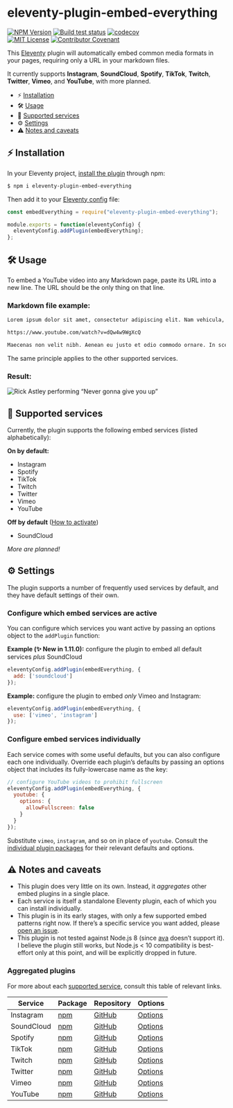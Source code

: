 # eleventy-plugin-embed-everything

[![NPM Version](https://img.shields.io/npm/v/eleventy-plugin-embed-everything?style=for-the-badge)](https://www.npmjs.com/package/eleventy-plugin-embed-everything)
[![Build test status](https://img.shields.io/github/workflow/status/gfscott/eleventy-plugin-embed-everything/Node.js%20CI%20and%20Codecov/main?style=for-the-badge)](https://github.com/gfscott/eleventy-plugin-embed-everything/actions?query=workflow%3A%22Node.js+CI+and+Codecov%22)
[![codecov](https://img.shields.io/codecov/c/github/gfscott/eleventy-plugin-embed-everything?style=for-the-badge)](https://codecov.io/gh/gfscott/eleventy-plugin-embed-everything)\
[![MIT License](https://img.shields.io/github/license/gfscott/eleventy-plugin-embed-everything?style=for-the-badge)](https://github.com/gfscott/eleventy-plugin-embed-everything/blob/master/LICENSE)
[![Contributor Covenant](https://img.shields.io/badge/Contributor%20Covenant-v2.0-ff69b4.svg?style=for-the-badge)](CODE_OF_CONDUCT.md)

This [Eleventy](https://11ty.dev) plugin will automatically embed common media formats in your pages, requiring only a URL in your markdown files.

It currently supports **Instagram**, **SoundCloud**, **Spotify**, **TikTok**, **Twitch**, **Twitter**, **Vimeo**, and **YouTube**, with more planned.

- ⚡️ [Installation](#installation)
- 🛠 [Usage](#usage)
- 🌈 [Supported services](#supported-services)
- ⚙️ [Settings](#settings)
- ⚠️ [Notes and caveats](#notes-and-caveats)

<span id="installation"></span>
## ⚡️ Installation

In your Eleventy project, [install the plugin](https://www.11ty.dev/docs/plugins/#adding-a-plugin) through npm:

```sh
$ npm i eleventy-plugin-embed-everything
```

Then add it to your [Eleventy config](https://www.11ty.dev/docs/config/) file:

```javascript
const embedEverything = require("eleventy-plugin-embed-everything");

module.exports = function(eleventyConfig) {
  eleventyConfig.addPlugin(embedEverything);
};
```
<span id="usage"></span>
## 🛠 Usage

To embed a YouTube video into any Markdown page, paste its URL into a new line. The URL should be the only thing on that line.

### Markdown file example:

```markdown
Lorem ipsum dolor sit amet, consectetur adipiscing elit. Nam vehicula, elit vel condimentum porta, purus.

https://www.youtube.com/watch?v=dQw4w9WgXcQ

Maecenas non velit nibh. Aenean eu justo et odio commodo ornare. In scelerisque sapien at.
```

The same principle applies to the other supported services.

### Result:

![Rick Astley performing “Never gonna give you up”](https://user-images.githubusercontent.com/547470/73130266-2b8c2980-3fc3-11ea-8a8c-7994175a8490.jpg)

<span id="supported-services"></span>
## 🌈 Supported services

Currently, the plugin supports the following embed services (listed alphabetically):

**On by default:**
- Instagram
- Spotify
- TikTok
- Twitch
- Twitter
- Vimeo
- YouTube

**Off by default** ([How to activate](#configure-which-embed-services-are-active))
- SoundCloud

_More are planned!_

<span id="settings"></span>
## ⚙️ Settings

The plugin supports a number of frequently used services by default, and they have default settings of their own. 

### Configure which embed services are active

 You can configure which services you want active by passing an options object to the `addPlugin` function:

**Example (✨ New in 1.11.0):** configure the plugin to embed all default services _plus_ SoundCloud

```javascript
eleventyConfig.addPlugin(embedEverything, {
  add: ['soundcloud']
});
```

**Example:** configure the plugin to embed _only_ Vimeo and Instagram:
```javascript
eleventyConfig.addPlugin(embedEverything, {
  use: ['vimeo', 'instagram']
});
```

### Configure embed services individually

Each service comes with some useful defaults, but you can also configure each one individually. Override each plugin’s defaults by passing an options object that includes its fully-lowercase name as the key:

```javascript
// configure YouTube videos to prohibit fullscreen
eleventyConfig.addPlugin(embedEverything, {
  youtube: {
    options: {
      allowFullscreen: false
    }
  }
});
```
Substitute `vimeo`, `instagram`, and so on in place of `youtube`. Consult the [individual plugin packages](#aggregated-plugins) for their relevant defaults and options.

<span id="notes-and-caveats"></span>
## ⚠️ Notes and caveats

- This plugin does very little on its own. Instead, it _aggregates_ other embed plugins in a single place.
- Each service is itself a standalone Eleventy plugin, each of which you can install individually.
- This plugin is in its early stages, with only a few supported embed patterns right now. If there’s a specific service you want added, please [open an issue](https://github.com/gfscott/eleventy-plugin-embed-everything/issues).
- This plugin is not tested against Node.js 8 (since [ava](https://github.com/avajs/ava) doesn’t support it). I believe the plugin still works, but Node.js < 10 compatibility is best-effort only at this point, and will be explicitly dropped in future.

### Aggregated plugins

For more about each [supported service](#supported-services), consult this table of relevant links.

| Service | Package | Repository | Options |
| ------- | ------- | ---------- | ------- |
| Instagram | [npm](https://www.npmjs.com/package/eleventy-plugin-embed-instagram) | [GitHub](https://github.com/gfscott/eleventy-plugin-embed-instagram) | [Options](https://github.com/gfscott/eleventy-plugin-embed-instagram/blob/main/lib/pluginDefaults.js) |
| SoundCloud | [npm](https://www.npmjs.com/package/eleventy-plugin-embed-soundcloud) | [GitHub](https://github.com/gfscott/eleventy-plugin-embed-soundcloud) | [Options](https://github.com/gfscott/eleventy-plugin-embed-soundcloud/blob/main/lib/pluginDefaults.js) |
| Spotify | [npm](https://www.npmjs.com/package/eleventy-plugin-embed-spotify) | [GitHub](https://github.com/gfscott/eleventy-plugin-embed-spotify) | [Options](https://github.com/gfscott/eleventy-plugin-embed-spotify/blob/main/lib/pluginDefaults.js) |
| TikTok | [npm](https://www.npmjs.com/package/eleventy-plugin-embed-tiktok) | [GitHub](https://github.com/gfscott/eleventy-plugin-embed-tiktok) | [Options](https://github.com/gfscott/eleventy-plugin-embed-tiktok/blob/main/lib/pluginDefaults.js) |
| Twitch | [npm](https://www.npmjs.com/package/eleventy-plugin-embed-twitch) | [GitHub](https://github.com/gfscott/eleventy-plugin-embed-twitch) | [Options](https://github.com/gfscott/eleventy-plugin-embed-twitch/blob/main/lib/pluginDefaults.js) |
| Twitter | [npm](https://www.npmjs.com/package/eleventy-plugin-embed-twitter) | [GitHub](https://github.com/gfscott/eleventy-plugin-embed-twitter) | [Options](https://github.com/gfscott/eleventy-plugin-embed-twitter/blob/main/lib/pluginDefaults.js) |
| Vimeo | [npm](https://www.npmjs.com/package/eleventy-plugin-vimeo-embed) | [GitHub](https://github.com/gfscott/eleventy-plugin-vimeo-embed) | [Options](https://github.com/gfscott/eleventy-plugin-vimeo-embed/blob/main/lib/pluginDefaults.js) |
| YouTube | [npm](https://www.npmjs.com/package/eleventy-plugin-youtube-embed) | [GitHub](https://github.com/gfscott/eleventy-plugin-youtube-embed) | [Options](https://github.com/gfscott/eleventy-plugin-youtube-embed/blob/main/lib/pluginDefaults.js) |
